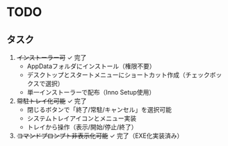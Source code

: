 # TODO

## タスク

1. ~~インストーラー可~~ ✓ 完了
   - AppDataフォルダにインストール（権限不要）
   - デスクトップとスタートメニューにショートカット作成（チェックボックスで選択）
   - 単一インストーラーで配布（Inno Setup使用）
2. ~~常駐トレイ化可能~~ ✓ 完了
   - 閉じるボタンで「終了/常駐/キャンセル」を選択可能
   - システムトレイアイコンとメニュー実装
   - トレイから操作（表示/開始/停止/終了）
3. ~~コマンドプロンプト非表示化可能~~ ✓ 完了（EXE化実装済み）